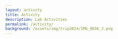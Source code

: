 ```yaml
---
layout: activity 
title: Activity
description: Lab Activities
permalink: /activity/
background: /assets/img/trip2024/IMG_8656_2.png
---
```

